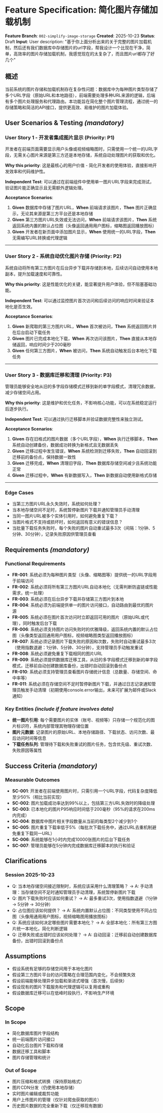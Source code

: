 # Feature Specification: 简化图片存储加载机制

**Feature Branch**: `002-simplify-image-storage`
**Created**: 2025-10-23
**Status**: Draft
**Input**: User description: "基于你上面分析出来的关于完整的图片加载机制，然后还有我们数据库中存储图片的url字段，帮我设计一个比现在干净，简单，高效率的图片存储加载机制，我感觉现在的太复杂了，而且图片url都存了好几个"

## 概述

当前系统的图片存储和加载机制存在复杂性问题：数据库中为每种图片类型存储了多个URL字段（原始URL和本地路径），前端需要处理多种URL来源的逻辑，后端有多个图片处理服务和代理路由。本功能旨在简化整个图片管理流程，通过统一的存储策略和简洁的API接口，提供更高效、易维护的图片加载体验。

## User Scenarios & Testing *(mandatory)*

<!--
  IMPORTANT: User stories should be PRIORITIZED as user journeys ordered by importance.
  Each user story/journey must be INDEPENDENTLY TESTABLE - meaning if you implement just ONE of them,
  you should still have a viable MVP (Minimum Viable Product) that delivers value.
  
  Assign priorities (P1, P2, P3, etc.) to each story, where P1 is the most critical.
  Think of each story as a standalone slice of functionality that can be:
  - Developed independently
  - Tested independently
  - Deployed independently
  - Demonstrated to users independently
-->

### User Story 1 - 开发者集成图片显示 (Priority: P1)

开发者在前端页面需要显示用户头像或视频缩略图时，只需使用一个统一的URL字段，无需关心图片来源是第三方还是本地存储，系统自动处理图片的获取和优化。

**Why this priority**: 这是最核心的用户价值 - 简化开发者的使用体验，直接影响开发效率和代码维护性。

**Independent Test**: 可以通过在前端组件中使用单一图片URL字段来完成测试，验证图片能正确显示且无需额外逻辑处理。

**Acceptance Scenarios**:

1. **Given** 数据库中存储了图片URL，**When** 前端请求该图片，**Then** 图片正确显示，无论其来源是第三方平台还是本地存储
2. **Given** 第三方图片URL失效或无法访问，**When** 前端请求该图片，**Then** 系统返回系统内置的默认占位图（头像返回通用用户图标，缩略图返回播放图标）
3. **Given** 开发者在新页面中添加图片显示，**When** 使用统一的URL字段，**Then** 无需编写URL转换或代理逻辑

---

### User Story 2 - 系统自动优化图片存储 (Priority: P2)

系统自动将所有第三方图片在后台异步下载并存储到本地，后续访问自动使用本地副本，提升加载速度和可靠性。

**Why this priority**: 这是性能优化的关键，能显著提升用户体验，但不阻塞基础功能。

**Independent Test**: 可以通过监控图片首次访问和后续访问的响应时间来验证本地化是否生效。

**Acceptance Scenarios**:

1. **Given** 新爬取的第三方图片URL，**When** 首次被访问，**Then** 系统返回图片并在后台启动下载任务
2. **Given** 图片已完成本地化下载，**When** 再次访问该图片，**Then** 直接从本地存储返回，响应时间少于200毫秒
3. **Given** 任何第三方图片，**When** 被访问，**Then** 系统自动触发后台本地化下载任务

---

### User Story 3 - 数据库迁移和清理 (Priority: P3)

管理员能够安全地从旧的多字段存储模式迁移到新的单字段模式，清理冗余数据，减少存储空间占用。

**Why this priority**: 这是维护和优化任务，不影响核心功能，可以在系统稳定运行后逐步执行。

**Independent Test**: 可以通过执行迁移脚本并验证数据完整性来独立测试。

**Acceptance Scenarios**:

1. **Given** 存在旧格式的图片数据（多个URL字段），**When** 执行迁移脚本，**Then** 系统自动创建备份，数据成功转换为新格式且无数据丢失
2. **Given** 迁移过程中发生错误，**When** 系统检测到迁移失败，**Then** 自动回滚到迁移前的备份点，保持数据一致性
3. **Given** 迁移完成，**When** 清理旧字段，**Then** 数据库存储空间减少且系统功能正常
4. **Given** 迁移过程中，**When** 有新数据写入，**Then** 新数据自动使用新格式存储

---

### Edge Cases

- 当第三方图片URL永久失效时，系统如何处理？
- 当本地存储空间不足时，系统暂停新图片下载并通知管理员手动清理
- 当同一图片URL被多个实体引用时，如何避免重复下载？
- 当图片格式不支持或损坏时，如何返回有意义的错误信息？
- 当批量下载任务失败时，每个失败的图片自动重试最多3次（间隔：1分钟、5分钟、30分钟），记录失败原因供管理员查看

## Requirements *(mandatory)*

### Functional Requirements

- **FR-001**: 系统必须为每种图片类型（头像、缩略图等）提供统一的URL字段用于前端访问
- **FR-002**: 系统必须将所有第三方图片URL自动本地化（无需判断防盗链或性能需求，统一处理）
- **FR-003**: 系统必须在后台异步下载并存储第三方图片到本地
- **FR-004**: 系统必须为前端提供单一的图片访问接口，自动路由到最优的图片源
- **FR-005**: 系统必须在图片首次访问时立即返回可用的图片（原始URL或代理），同时触发后台下载
- **FR-006**: 系统必须支持图片访问失败时的优雅降级，返回系统内置的默认占位图（头像类型返回通用用户图标，视频缩略图类型返回播放图标）
- **FR-007**: 系统必须记录图片下载失败的原因和次数，失败时自动重试最多3次（使用指数退避：1分钟、5分钟、30分钟），支持管理员手动触发重试
- **FR-008**: 系统必须避免重复下载相同的图片URL
- **FR-009**: 系统必须提供数据库迁移工具，从旧的多字段模式迁移到新的单字段模式，迁移前自动创建数据库备份，出错时自动回滚到备份点
- **FR-010**: 系统必须支持管理员查看图片存储统计信息（总数量、存储空间、命中率等）
- **FR-011**: 系统必须在存储空间不足时暂停新图片下载，并通过日志记录通知管理员触发手动清理（初期使用console.error输出，未来可扩展为邮件或Slack通知）

### Key Entities *(include if feature involves data)*

- **统一图片引用**: 每个需要图片的实体（账号、视频等）只存储一个规范化的图片标识符，系统内部管理其物理存储位置
- **图片元数据**: 记录图片的原始URL、本地存储路径、下载状态、访问次数、最后访问时间等信息
- **下载任务队列**: 管理待下载和失败重试的图片任务，包含优先级、重试次数、失败原因等属性

## Success Criteria *(mandatory)*

### Measurable Outcomes

- **SC-001**: 开发者在前端使用图片时，只需引用一个URL字段，代码复杂度降低至少50%（相比当前实现）
- **SC-002**: 图片加载成功率达到99%以上，包括第三方URL失效时的降级处理
- **SC-003**: 已本地化的图片P95响应时间低于200毫秒（95%的请求在200ms内完成）
- **SC-004**: 数据库中图片相关字段数量从当前的每类型2个减少到1个
- **SC-005**: 图片重复下载率低于5%（每批次下载任务中，通过URL去重机制避免重复下载同一URL）
- **SC-006**: 系统能够在1小时内完成10000张图片的后台下载任务
- **SC-007**: 管理员能够在5分钟内完成数据库迁移脚本的执行和验证

## Clarifications

### Session 2025-10-23

- Q: 当本地存储空间接近限制时，系统应该采用什么清理策略？ → A: 手动清理：当存储空间不足时通知管理员手动清理，系统暂停新图片下载
- Q: 图片下载失败时应该如何重试？ → A: 最多重试3次，使用指数退避（1分钟 → 5分钟 → 30分钟）
- Q: 占位图应该如何提供？ → A: 系统内置默认占位图：不同类型使用不同占位图（头像用通用用户图标，视频缩略图用播放图标）
- Q: 系统应该如何决定哪些图片需要本地化？ → A: 全部本地化：所有第三方图片统一本地化，简化判断逻辑
- Q: 迁移失败或出错时应该如何处理？ → A: 自动回滚：迁移前自动创建数据库备份，出错时回滚到备份点

## Assumptions

- 假设系统有足够的存储空间用于本地化图片
- 假设第三方图片平台的访问策略在合理范围内变化，不会频繁失效
- 假设前端能够处理异步加载和渐进式增强（首次慢，后续快）
- 假设现有的图片下载服务和代理逻辑可以复用或重构
- 假设数据库迁移可以在低峰时段执行，不影响生产环境

## Scope

### In Scope
- 简化数据库图片字段结构
- 统一前端图片访问接口
- 自动化后台图片下载和存储
- 数据迁移工具和脚本
- 图片存储管理和统计

### Out of Scope
- 图片压缩和格式转换（保持原始格式）
- 图片CDN分发（仍使用本地存储）
- 实时图片编辑或裁剪功能
- 用户上传图片的管理（仅针对爬虫获取的图片）
- 历史图片数据的完全重新下载（仅迁移现有数据）
